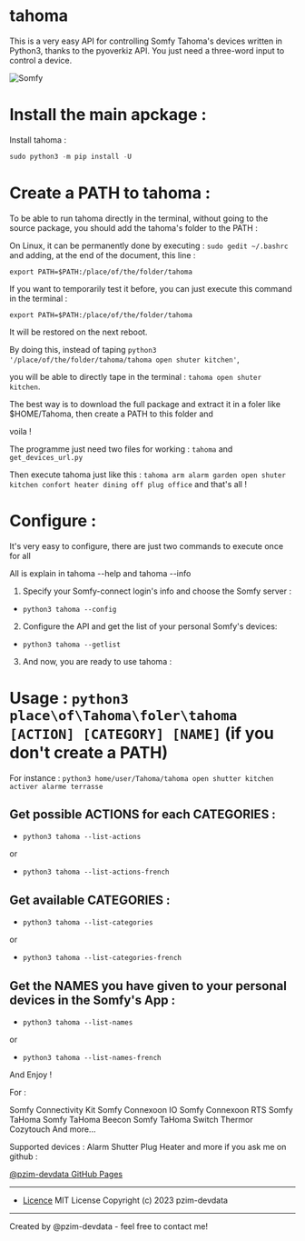 # tahoma
This is a very easy API for controlling Somfy Tahoma's devices written in Python3, thanks to the pyoverkiz API.
You just need a three-word input to control a device.



![Somfy](https://www.voletsdusud.com/wp-content/uploads/2018/04/logo-tahoma.jpg)





# Install the main apckage :



Install tahoma :
```python
sudo python3 -m pip install -U
```



# Create a PATH to tahoma :




To be able to run tahoma directly in the terminal, without going to the source package, you should add the tahoma's folder to the PATH :

On Linux, it can be permanently done by executing : `sudo gedit ~/.bashrc` and adding, at the end of the document, this line :

`export PATH=$PATH:/place/of/the/folder/tahoma`



If you want to temporarily test it before, you can just execute this command in the terminal : 

`export PATH=$PATH:/place/of/the/folder/tahoma` 

It will be restored on the next reboot.



By doing this, instead of taping `python3 '/place/of/the/folder/tahoma/tahoma open shuter kitchen'`,

 you will be able to directly tape in the terminal : `tahoma open shuter kitchen`.



The best way is to download the full package and extract it in a foler like $HOME/Tahoma, then create a PATH to this folder and 

voila !

The programme just need two files for working : `tahoma` and `get_devices_url.py`


Then execute tahoma just like this : `tahoma arm alarm garden open shuter kitchen confort heater dining off plug office` and that's all !



# Configure :



It's very easy to configure, there are just two commands to execute once for all

All is explain in tahoma --help and tahoma --info


1. Specify your Somfy-connect login's info and choose the Somfy server :


- `python3 tahoma --config`


2. Configure the API and get the list of your personal Somfy's devices:


- `python3 tahoma --getlist`


3. And now, you are ready to use tahoma :


# Usage : `python3 place\of\Tahoma\foler\tahoma [ACTION] [CATEGORY] [NAME]` (if you don't create a PATH)


For instance : `python3 home/user/Tahoma/tahoma open shutter kitchen activer alarme terrasse`



## Get possible ACTIONS for each CATEGORIES : 


- `python3 tahoma --list-actions`

or

- `python3 tahoma --list-actions-french`
 
 
 
## Get available CATEGORIES :


- `python3 tahoma --list-categories`

or 

- `python3 tahoma --list-categories-french`



## Get the NAMES you have given to your personal devices in the Somfy's App :


- `python3 tahoma --list-names`

or

- `python3 tahoma --list-names-french`



And Enjoy ! 








For :


Somfy Connectivity Kit
Somfy Connexoon IO
Somfy Connexoon RTS
Somfy TaHoma
Somfy TaHoma Beecon
Somfy TaHoma Switch
Thermor Cozytouch
And more...

Supported devices :
Alarm
Shutter
Plug
Heater
and more if you ask me on github : 



















[@pzim-devdata GitHub Pages](https://github.com/pzim-devdata/tahoma/issues)

------------------------------------------------------------------

- [Licence](https://github.com/pzim-devdata/DATA-developer/raw/master/LICENSE)
MIT License Copyright (c) 2023 pzim-devdata

------------------------------------------------------------------

Created by @pzim-devdata - feel free to contact me!
